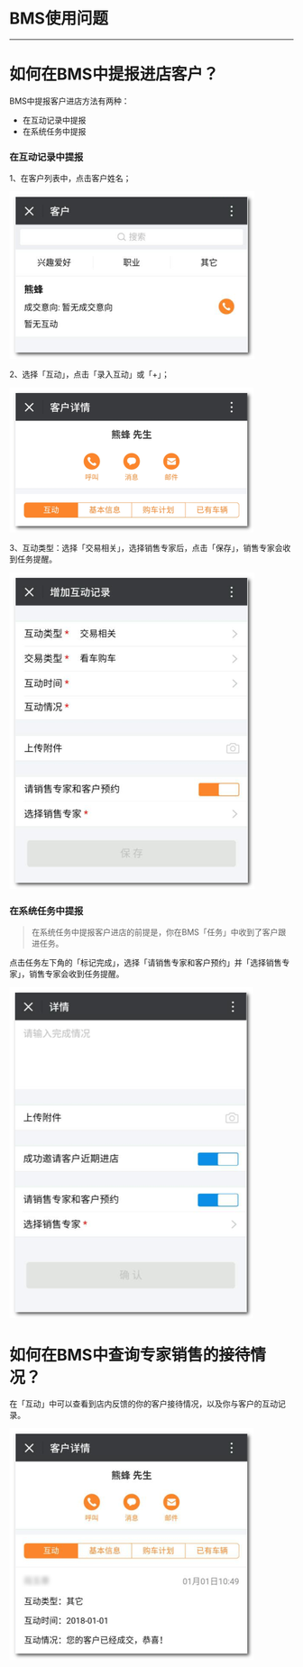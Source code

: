 # BMS使用问题

---

<extoc></extoc>

# 如何在BMS中提报进店客户？

BMS中提报客户进店方法有两种：

* 在互动记录中提报
* 在系统任务中提报

### 在互动记录中提报

1、在客户列表中，点击客户姓名；

![](/assets/客户-客户列表.png)

2、选择「互动」，点击「录入互动」或「+」；

![](/assets/客户-互动.png)

3、互动类型：选择「交易相关」，选择销售专家后，点击「保存」，销售专家会收到任务提醒。

![](/assets/客户-增加互动记录.png)

### 在系统任务中提报

> 在系统任务中提报客户进店的前提是，你在BMS「任务」中收到了客户跟进任务。

点击任务左下角的「标记完成」，选择「请销售专家和客户预约」并「选择销售专家」，销售专家会收到任务提醒。

![](/assets/任务-标记完成.png)

# 如何在BMS中查询专家销售的接待情况？

在「互动」中可以查看到店内反馈的你的客户接待情况，以及你与客户的互动记录。

![](/assets/客户-互动详情.png)
